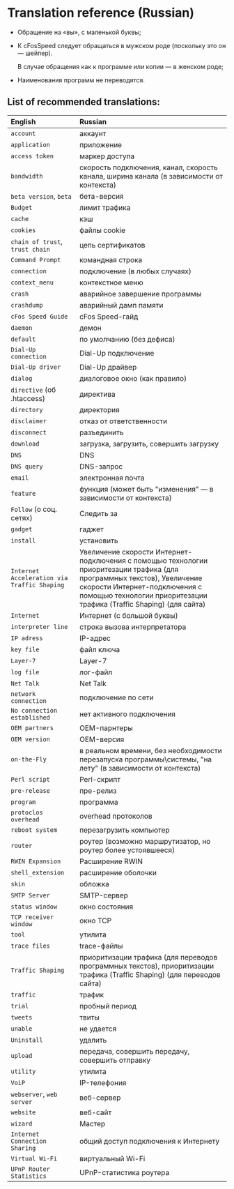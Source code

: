 ﻿
Translation reference (Russian)
==========================================

* Обращение на «вы», с маленькой буквы;

* К cFosSpeed следует обращаться в мужском роде (поскольку это он — шейпер).

  В случае обращения как к программе или копии — в женском роде;

* Наименования программ не переводятся.

List of recommended translations:
---------------------------------

| English                                     | Russian                                                                                                                                                                                                                          |
| :------------------------------------------ | :------------------------------------------------------------------------------------------------------------------------------------------------------------------------------------------------------------------------------- |
| `account`                                   | аккаунт                                                                                                                                                                                                                          |
| `application`                               | приложение                                                                                                                                                                                                                       |
| `access token`                              | маркер доступа                                                                                                                                                                                                                   |
| `bandwidth`                                 | скорость подключения, канал, скорость канала, ширина канала (в зависимости от контекста)                                                                                                                                         |
| `beta version`, `beta`                      | бета-версия                                                                                                                                                                                                                      |
| `Budget`                                    | лимит трафика                                                                                                                                                                                                                    |
| `cache`                                     | кэш                                                                                                                                                                                                                              |
| `cookies`                                   | файлы cookie                                                                                                                                                                                                                     |
| `chain of trust`, `trust chain`             | цепь сертификатов                                                                                                                                                                                                                |
| `Command Prompt`                            | командная строка                                                                                                                                                                                                                 |
| `connection`                                | подключение (в любых случаях)                                                                                                                                                                                                    |
| `context_menu`                              | контекстное меню                                                                                                                                                                                                                 |
| `crash`                                     | аварийное завершение программы                                                                                                                                                                                                   |
| `crashdump`                                 | аварийный дамп памяти                                                                                                                                                                                                            |
| `cFos Speed Guide`                          | cFos Speed-гайд                                                                                                                                                                                                                  |
| `daemon`                                    | демон                                                                                                                                                                                                                            |
| `default`                                   | по умолчанию (без дефиса)                                                                                                                                                                                                        |
| `Dial-Up connection`                        | Dial-Up подключение                                                                                                                                                                                                              |
| `Dial-Up driver`                            | Dial-Up драйвер                                                                                                                                                                                                                  |
| `dialog`                                    | диалоговое окно (как правило)                                                                                                                                                                                                    |
| `directive` (об .htaccess)                  | директива                                                                                                                                                                                                                        |
| `directory`                                 | директория                                                                                                                                                                                                                       |
| `disclaimer`                                | отказ от ответственности                                                                                                                                                                                                         |
| `disconnect`                                | разъединить                                                                                                                                                                                                                      |
| `download`                                  | загрузка, загрузить, совершить загрузку                                                                                                                                                                                          |
| `DNS`                                       | DNS                                                                                                                                                                                                                              |
| `DNS query`                                 | DNS-запрос                                                                                                                                                                                                                       |
| `email`                                     | электронная почта                                                                                                                                                                                                                |
| `feature`                                   | функция (может быть "изменения" — в зависимости от контекста)                                                                                                                                                                    |
| `Follow` (о соц. сетях)                     | Следить за                                                                                                                                                                                                                       |
| `gadget`                                    | гаджет                                                                                                                                                                                                                           |
| `install`                                   | установить                                                                                                                                                                                                                       |
| `Internet Acceleration via Traffic Shaping` | Увеличение скорости Интернет-подключения с помощью технологии приоритезации трафика (для программных текстов), Увеличение скорости Интернет-подключения с помощью технологии приоритезации трафика (Traffic Shaping) (для сайта) |
| `Internet`                                  | Интернет (с большой буквы)                                                                                                                                                                                                       |
| `interpreter line`                          | строка вызова интерпретатора                                                                                                                                                                                                     |
| `IP adress`                                 | IP-адрес                                                                                                                                                                                                                         |
| `key file`                                  | файл ключа                                                                                                                                                                                                                       |
| `Layer-7`                                   | Layer-7                                                                                                                                                                                                                          |
| `log file`                                  | лог-файл                                                                                                                                                                                                                         |
| `Net Talk`                                  | Net Talk                                                                                                                                                                                                                         |
| `network connection`                        | подключение по сети                                                                                                                                                                                                              |
| `No connection established`                 | нет активного подключения                                                                                                                                                                                                        |
| `OEM partners`                              | OEM-парнтеры                                                                                                                                                                                                                     |
| `OEM version`                               | OEM-версия                                                                                                                                                                                                                       |
| `on-the-Fly`                                | в реальном времени, без необходимости перезапуска программы\системы, "на лету" (в зависимости от контекста)                                                                                                                      |
| `Perl script`                               | Perl-скрипт                                                                                                                                                                                                                      |
| `pre-release`                               | пре-релиз                                                                                                                                                                                                                        |
| `program`                                   | программа                                                                                                                                                                                                                        |
| `protoclos overhead`                        | overhead протоколов                                                                                                                                                                                                              |
| `reboot system`                             | перезагрузить компьютер                                                                                                                                                                                                          |
| `router`                                    | роутер (возможно маршрутизатор, но роутер более устоявшееся)                                                                                                                                                                     |
| `RWIN Expansion`                            | Расширение RWIN                                                                                                                                                                                                                  |
| `shell_extension`                           | расширение оболочки                                                                                                                                                                                                              |
| `skin`                                      | обложка                                                                                                                                                                                                                          |
| `SMTP Server`                               | SMTP-сервер                                                                                                                                                                                                                      |
| `status window`                             | окно состояния                                                                                                                                                                                                                   |
| `TCP receiver window`                       | окно TCP                                                                                                                                                                                                                         |
| `tool`                                      | утилита                                                                                                                                                                                                                          |
| `trace files`                               | trace-файлы                                                                                                                                                                                                                      |
| `Traffic Shaping`                           | приоритизации трафика (для переводов программных текстов), приоритизации трафика (Traffic Shaping) (для переводов сайта)                                                                                                         |
| `traffic`                                   | трафик                                                                                                                                                                                                                           |
| `trial`                                     | пробный период                                                                                                                                                                                                                   |
| `tweets`                                    | твиты                                                                                                                                                                                                                            |
| `unable`                                    | не удается                                                                                                                                                                                                                       |
| `Uninstall`                                 | удалить                                                                                                                                                                                                                          |
| `upload`                                    | передача, совершить передачу, совершить отправку                                                                                                                                                                                 |
| `utility`                                   | утилита                                                                                                                                                                                                                          |
| `VoiP`                                      | IP-телефония                                                                                                                                                                                                                     |
| `webserver`, `web server`                   | веб-сервер                                                                                                                                                                                                                       |
| `website`                                   | веб-сайт                                                                                                                                                                                                                         |
| `wizard`                                    | Мастер                                                                                                                                                                                                                           |
| `Internet Connection Sharing`               | общий доступ подключения к Интернету                                                                                                                                                                                             |
| `Virtual Wi-Fi`                             | виртуальный  Wi-Fi                                                                                                                                                                                                               |
| `UPnP Router Statistics`                    | UPnP-статистика роутера                                                                                                                                                                                                          |
